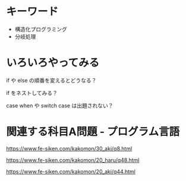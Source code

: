# キーワード
+ 構造化プログラミング
+ 分岐処理

# いろいろやってみる
if や else の順番を変えるとどうなる？

if をネストしてみる？

case when や switch case は出題されない？

# 関連する科目A問題 - プログラム言語
https://www.fe-siken.com/kakomon/30_aki/q8.html


https://www.fe-siken.com/kakomon/20_haru/q48.html

https://www.fe-siken.com/kakomon/20_aki/q44.html

